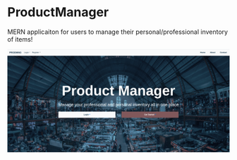 # ProductManager
MERN applicaiton for users to manage their personal/professional inventory of items!

![alt text](https://github.com/connorskorburg/node.js/blob/master/portfolio/public/images/prodmng-home.png) 
